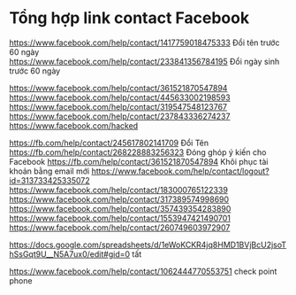 # Tổng hợp link contact Facebook
https://www.facebook.com/help/contact/1417759018475333 Đổi tên trước 60 ngày<br>
https://www.facebook.com/help/contact/233841356784195 Đổi ngày sinh trước 60 ngày <br>


https://www.facebook.com/help/contact/361521870547894
https://www.facebook.com/help/contact/445633002198593
https://www.facebook.com/help/contact/319547548123767
https://www.facebook.com/help/contact/237843336274237
https://www.facebook.com/hacked


https://fb.com/help/contact/245617802141709 Đổi Tên
https://fb.com/help/contact/268228883256323 Đóng ghóp ý kiến cho Facebook
https://fb.com/help/contact/361521870547894 Khôi phục tài khoản bằng email mới
https://www.facebook.com/help/contact/logout?id=313733425335072
https://www.facebook.com/help/contact/183000765122339
https://www.facebook.com/help/contact/317389574998690
https://www.facebook.com/help/contact/357439354283890
https://www.facebook.com/help/contact/1553947421490701
https://www.facebook.com/help/contact/260749603972907

https://docs.google.com/spreadsheets/d/1eWoKCKR4jq8HMD1BVjBcU2jsoThSsGqt9U__N5A7ux0/edit#gid=0 tất


https://www.facebook.com/help/contact/1062444770553751 check point phone